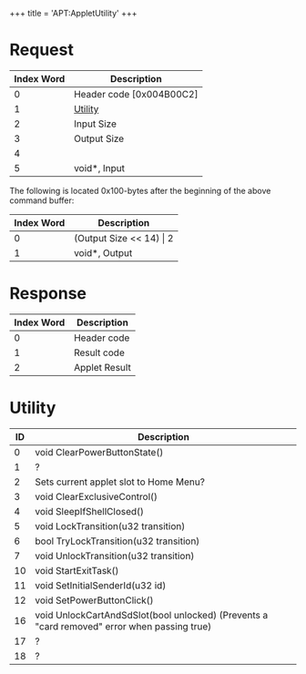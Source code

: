 +++
title = 'APT:AppletUtility'
+++

# Request

<table>
<thead>
<tr class="header">
<th>Index Word</th>
<th>Description</th>
</tr>
</thead>
<tbody>
<tr class="odd">
<td>0</td>
<td>Header code [0x004B00C2]</td>
</tr>
<tr class="even">
<td>1</td>
<td><a {{% href "../APT:AppletUtility" %}}
title="wikilink">Utility</a></td>
</tr>
<tr class="odd">
<td>2</td>
<td>Input Size</td>
</tr>
<tr class="even">
<td>3</td>
<td>Output Size</td>
</tr>
<tr class="odd">
<td>4</td>
<td></td>
</tr>
<tr class="even">
<td>5</td>
<td>void*, Input</td>
</tr>
</tbody>
</table>

The following is located 0x100-bytes after the beginning of the above
command buffer:

| Index Word | Description                |
|------------|----------------------------|
| 0          | (Output Size \<\< 14) \| 2 |
| 1          | void\*, Output             |

# Response

| Index Word | Description   |
|------------|---------------|
| 0          | Header code   |
| 1          | Result code   |
| 2          | Applet Result |

# Utility

| ID  | Description                                                                                  |
|-----|----------------------------------------------------------------------------------------------|
| 0   | void ClearPowerButtonState()                                                                 |
| 1   | ?                                                                                            |
| 2   | Sets current applet slot to Home Menu?                                                       |
| 3   | void ClearExclusiveControl()                                                                 |
| 4   | void SleepIfShellClosed()                                                                    |
| 5   | void LockTransition(u32 transition)                                                          |
| 6   | bool TryLockTransition(u32 transition)                                                       |
| 7   | void UnlockTransition(u32 transition)                                                        |
| 10  | void StartExitTask()                                                                         |
| 11  | void SetInitialSenderId(u32 id)                                                              |
| 12  | void SetPowerButtonClick()                                                                   |
| 16  | void UnlockCartAndSdSlot(bool unlocked) (Prevents a "card removed" error when passing true)  |
| 17  | ?                                                                                            |
| 18  | ?                                                                                            |
